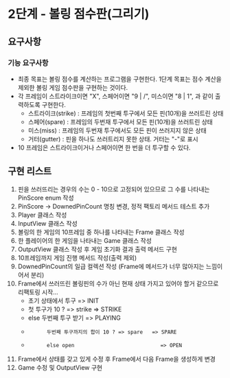 # 2단계 - 볼링 점수판(그리기)

## 요구사항
### 기능 요구사항
* 최종 목표는 볼링 점수를 계산하는 프로그램을 구현한다. 1단계 목표는 점수 계산을 제외한 볼링 게임 점수판을 구현하는 것이다.
* 각 프레임이 스트라이크이면 "X", 스페어이면 "9 | /", 미스이면 "8 | 1", 과 같이 출력하도록 구현한다.
    * 스트라이크(strike) : 프레임의 첫번째 투구에서 모든 핀(10개)을 쓰러트린 상태
    * 스페어(spare) : 프레임의 두번재 투구에서 모든 핀(10개)을 쓰러트린 상태
    * 미스(miss) : 프레임의 두번재 투구에서도 모든 핀이 쓰러지지 않은 상태
    * 거터(gutter) : 핀을 하나도 쓰러트리지 못한 상태. 거터는 "-"로 표시
* 10 프레임은 스트라이크이거나 스페어이면 한 번을 더 투구할 수 있다.

## 구현 리스트
1. 핀을 쓰러뜨리는 경우의 수는 0 - 10으로 고정되어 있으므로 그 수를 나타내는 PinScore enum 작성 
2. PinScore -> DownedPinCount 명칭 변경, 정적 팩토리 메서드 테스트 추가
3. Player 클래스 작성
4. InputView 클래스 작성
5. 볼링의 한 게임의 10프레임 중 하나를 나타내는 Frame 클래스 작성
6. 한 플레이어의 한 게임을 나타내는 Game 클래스 작성
7. OutputView 클래스 작성 후 게임 초기화 결과 출력 메서드 구현
8. 10프레임까지 게임 진행 메서드 작성(출력 제외)
9. DownedPinCount의 일급 컬렉션 작성 (Frame에 메서드가 너무 많아지는 느낌이어서 분리)
10. Frame에서 쓰러뜨린 볼링핀의 수가 아닌 현재 상태 가지고 있어야 할거 같으므로 리팩토링 시작...
    * 초기 상태에서 투구                                => INIT 
    *   첫 투구가 10 ? => strike                       => STRIKE
    *   else 두번째 투구 받기                          => PLAYING 
    *           두번째 투구까지의 합이 10 ? => spare   => SPARE
    *           else open                            => OPEN
11. Frame에서 상태를 갖고 있게 수정 후 Frame에서 다음 Frame을 생성하게 변경 
12. Game 수정 및 OutputView 구현

